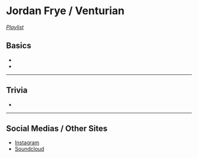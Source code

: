 # Jordan Frye / Venturian
[*Playlist*](https://www.youtube.com/playlist?list=PLwlijWXtmIKiTpgrhIZUIhxbBrCSg5nwPn)

## Basics
- 
- 
----
## Trivia
- 
----
## Social Medias / Other Sites
- [Instagram](https://instagram.com/venturianacachalla?igshid=1bx5eybrt8xuv)
- [Soundcloud](https://m.soundcloud.com/venturianmusic)